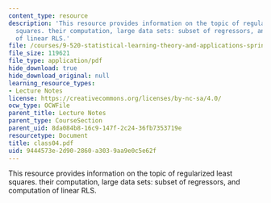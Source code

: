 ```yaml
---
content_type: resource
description: 'This resource provides information on the topic of regularized least
  squares. their computation, large data sets: subset of regressors, and computation
  of linear RLS.'
file: /courses/9-520-statistical-learning-theory-and-applications-spring-2006/9444573e2d902860a3039aa9e0c5e62f_class04.pdf
file_size: 119621
file_type: application/pdf
hide_download: true
hide_download_original: null
learning_resource_types:
- Lecture Notes
license: https://creativecommons.org/licenses/by-nc-sa/4.0/
ocw_type: OCWFile
parent_title: Lecture Notes
parent_type: CourseSection
parent_uid: 8da084b8-16c9-147f-2c24-36fb7353719e
resourcetype: Document
title: class04.pdf
uid: 9444573e-2d90-2860-a303-9aa9e0c5e62f
---
```

This resource provides information on the topic of regularized least squares. their computation, large data sets: subset of regressors, and computation of linear RLS.